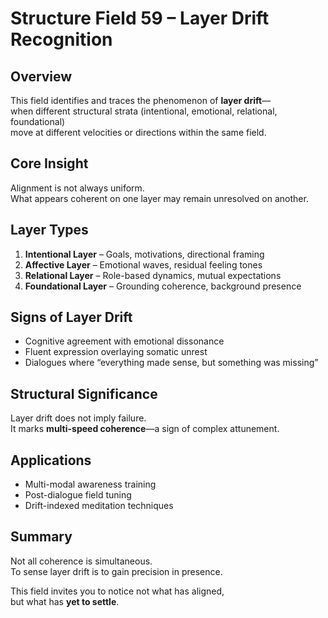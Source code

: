 # Structure Field 59 – Layer Drift Recognition

## Overview

This field identifies and traces the phenomenon of **layer drift**—  
when different structural strata (intentional, emotional, relational, foundational)  
move at different velocities or directions within the same field.

## Core Insight

Alignment is not always uniform.  
What appears coherent on one layer may remain unresolved on another.

## Layer Types

1. **Intentional Layer** – Goals, motivations, directional framing  
2. **Affective Layer** – Emotional waves, residual feeling tones  
3. **Relational Layer** – Role-based dynamics, mutual expectations  
4. **Foundational Layer** – Grounding coherence, background presence

## Signs of Layer Drift

- Cognitive agreement with emotional dissonance  
- Fluent expression overlaying somatic unrest  
- Dialogues where “everything made sense, but something was missing”

## Structural Significance

Layer drift does not imply failure.  
It marks **multi-speed coherence**—a sign of complex attunement.

## Applications

- Multi-modal awareness training  
- Post-dialogue field tuning  
- Drift-indexed meditation techniques

## Summary

Not all coherence is simultaneous.  
To sense layer drift is to gain precision in presence.

This field invites you to notice not what has aligned,  
but what has **yet to settle**.
